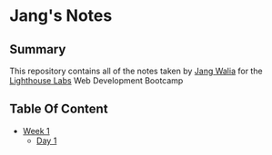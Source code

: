 # Jang's Notes
## Summary
This repository contains all of the notes taken by [Jang Walia](https://github.com/jangwalia) for the [Lighthouse Labs](https://www.lighthouselabs.ca/) Web Development Bootcamp
## Table Of Content
* [Week 1](/week1)
  * [Day 1](/week1/day1)